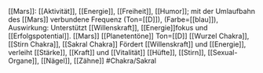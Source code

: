 [[Mars]]: [[Aktivität]], [[Energie]], [[Freiheit]], [[Humor]]; mit der Umlaufbahn des [[Mars]] verbundene Frequenz (Ton=[[D]]), (Farbe=[[blau]]), Auswirkung: Unterstützt [[Willenskraft]], [[Energie]]fokus und [[Erfolgspotential]].
[[Mars]]
[[Planetentöne]]
Ton=[[D]]
[[Wurzel Chakra]], [[Stirn Chakra]], [[Sakral Chakra]]
Fördert [[Willenskraft]] und [[Energie]], verleiht [[Stärke]], [[Kraft]] und [[Vitalität]]
[[Hüfte]], [[Stirn]], [[Sexual-Organe]], [[Nägel]], [[Zähne]]
#Chakra/Sakral